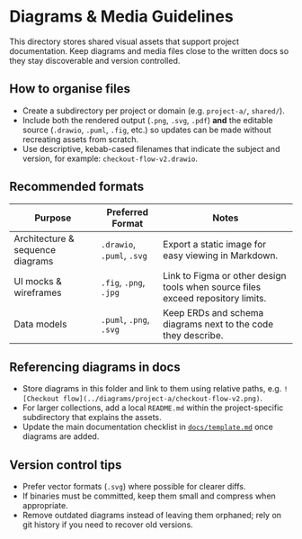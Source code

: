 # Diagrams & Media Guidelines

This directory stores shared visual assets that support project documentation. Keep diagrams and media files close to the written docs so they stay discoverable and version controlled.

## How to organise files

- Create a subdirectory per project or domain (e.g. `project-a/`, `shared/`).
- Include both the rendered output (`.png`, `.svg`, `.pdf`) **and** the editable source (`.drawio`, `.puml`, `.fig`, etc.) so updates can be made without recreating assets from scratch.
- Use descriptive, kebab-cased filenames that indicate the subject and version, for example: `checkout-flow-v2.drawio`.

## Recommended formats

| Purpose | Preferred Format | Notes |
| --- | --- | --- |
| Architecture & sequence diagrams | `.drawio`, `.puml`, `.svg` | Export a static image for easy viewing in Markdown.
| UI mocks & wireframes | `.fig`, `.png`, `.jpg` | Link to Figma or other design tools when source files exceed repository limits.
| Data models | `.puml`, `.png`, `.svg` | Keep ERDs and schema diagrams next to the code they describe.

## Referencing diagrams in docs

- Store diagrams in this folder and link to them using relative paths, e.g. `![Checkout flow](../diagrams/project-a/checkout-flow-v2.png)`.
- For larger collections, add a local `README.md` within the project-specific subdirectory that explains the assets.
- Update the main documentation checklist in [`docs/template.md`](../template.md) once diagrams are added.

## Version control tips

- Prefer vector formats (`.svg`) where possible for clearer diffs.
- If binaries must be committed, keep them small and compress when appropriate.
- Remove outdated diagrams instead of leaving them orphaned; rely on git history if you need to recover old versions.
